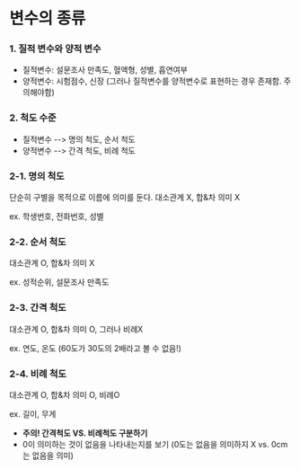 # 변수의 종류

### 1. 질적 변수와 양적 변수
- 질적변수: 설문조사 만족도, 혈액형, 성별, 흡연여부
- 양적변수: 시험점수, 신장 (그러나 질적변수를 양적변수로 표현하는 경우 존재함. 주의해야함)


### 2. 척도 수준
- 질적변수 --> 명의 척도, 순서 척도
- 양적변수 --> 간격 척도, 비례 척도



### 2-1. 명의 척도


단순히 구별을 목적으로 이름에 의미를 둔다. 대소관계 X, 합&차 의미 X



ex. 학생번호, 전화번호, 성별


### 2-2. 순서 척도


대소관계 O, 합&차 의미 X


ex. 성적순위, 설문조사 만족도



### 2-3. 간격 척도


대소관계 O, 합&차 의미 O, 그러나 비례X


ex. 연도, 온도 (60도가 30도의 2배라고 볼 수 없음!)


### 2-4. 비례 척도


대소관계 O, 합&차 의미 O, 비례O


ex. 길이, 무게



- **주의! 간격척도 VS. 비례척도 구분하기**
- 0이 의미하는 것이 없음을 나타내는지를 보기 (0도는 없음을 의미하지 X vs. 0cm는 없음을 의미)








